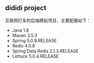 ## dididi project
互联网打车的后端模拟项目，主要配置如下：

* Java 1.8
* Maven 3.5.3
* Spring 5.0.9.RELEASE
* Redis 4.0.8
* Spring Data Redis 2.1.3.RELEASE
* Lettuce 5.0.4.RELEASE






